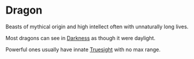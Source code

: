 # Dragon

Beasts of mythical origin and high intellect often with unnaturally long lives.

Most dragons can see in [Darkness](../../Game%20Procedures/Hazards/Darkness.md) as though it were daylight.

Powerful ones usually have innate [Truesight](../../Magic/Spells/Spells%20by%20Level/Level%204/Truesight.md) with no max range.
